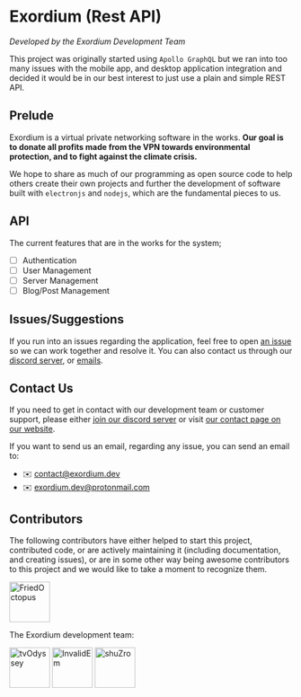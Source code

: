 # Exordium (Rest API)

*Developed by the Exordium Development Team*

This project was originally started using `Apollo GraphQL` but we ran into too many issues with the mobile app, and desktop application integration and decided it would be in our best interest to just use a plain and simple REST API.

## Prelude

Exordium is a virtual private networking software in the works. **Our goal is to donate all profits made from the VPN towards environmental protection, and to fight against the climate crisis.**

We hope to share as much of our programming as open source code to help others create their own projects and further the development of software built with `electronjs` and `nodejs`, which are the fundamental pieces to us.

## API

The current features that are in the works for the system;
- [ ] Authentication
- [ ] User Management
- [ ] Server Management
- [ ] Blog/Post Management

## Issues/Suggestions

If you run into an issues regarding the application, feel free to open [an issue](https://github.com/exordium-dev/exordium-api/issues) so we can work together and resolve it. You can also contact us through our [discord server](https://discord.exordium.dev/), or [emails](mailto:contact@exordium.dev).

## Contact Us

If you need to get in contact with our development team or customer support, please either [join our discord server](https://discord.exordium.dev) or visit [our contact page on our website](https://exordium.dev/contact).

If you want to send us an email, regarding any issue, you can send an email to:
- :envelope: [contact@exordium.dev](mailto:contact@exordium.dev)
- :envelope: [exordium.dev@protonmail.com](mailto:exordium.dev@protonmail.com)

## Contributors

The following contributors have either helped to start this project, contributed code, or are actively maintaining it (including documentation, and creating issues), or are in some other way being awesome contributors to this project and we would like to take a moment to recognize them.

[<img src="https://github.com/FriedOctopus.png?size=72" alt="FriedOctopus" width="72">](https://github.com/FriedOctopus)

The Exordium development team:

[<img src="https://github.com/tvOdyssey.png?size=72" alt="tvOdyssey" width="72">](https://github.com/tvOdyssey)
[<img src="https://github.com/InvalidEm.png?size=72" alt="InvalidEm" width="72">](https://github.com/InvalidEm)
[<img src="https://github.com/shuZro.png?size=72" alt="shuZro" width="72">](https://github.com/shuZro)
